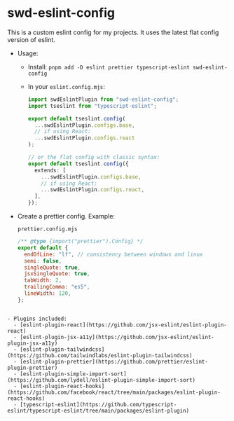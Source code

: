 # swd-eslint-config

This is a custom eslint config for my projects. It uses the latest flat config version of eslint.

- Usage:

  - Install: `pnpm add -D eslint prettier typescript-eslint swd-eslint-config`
  - In your `eslint.config.mjs`:

    ```ts
    import swdEslintPlugin from "swd-eslint-config";
    import tseslint from "typescript-eslint";

    export default tseslint.config(
      ...swdEslintPlugin.configs.base,
      // if using React:
      ...swdEslintPlugin.configs.react
    );

    // or the flat config with classic syntax:
    export default tseslint.config({
      extends: [
        ...swdEslintPlugin.configs.base,
        // if using React:
        ...swdEslintPlugin.configs.react,
      ],
    });
    ```

- Create a prettier config. Example:

  `prettier.config.mjs`

  ```js
  /** @type {import("prettier").Config} */
  export default {
    endOfLine: "lf", // consistency between windows and linux
    semi: false,
    singleQuote: true,
    jsxSingleQuote: true,
    tabWidth: 2,
    trailingComma: "es5",
    lineWidth: 120,
  };
  ```

```

- Plugins included:
  - [eslint-plugin-react](https://github.com/jsx-eslint/eslint-plugin-react)
  - [eslint-plugin-jsx-a11y](https://github.com/jsx-eslint/eslint-plugin-jsx-a11y)
  - [eslint-plugin-tailwindcss](https://github.com/tailwindlabs/eslint-plugin-tailwindcss)
  - [eslint-plugin-prettier](https://github.com/prettier/eslint-plugin-prettier)
  - [eslint-plugin-simple-import-sort](https://github.com/lydell/eslint-plugin-simple-import-sort)
  - [eslint-plugin-react-hooks](https://github.com/facebook/react/tree/main/packages/eslint-plugin-react-hooks)
  - [typescript-eslint](https://github.com/typescript-eslint/typescript-eslint/tree/main/packages/eslint-plugin)
```
